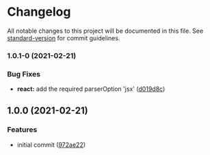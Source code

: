 # Changelog

All notable changes to this project will be documented in this file. See [standard-version](https://github.com/conventional-changelog/standard-version) for commit guidelines.

### 1.0.1-0 (2021-02-21)


### Bug Fixes

* **react:** add the required parserOption 'jsx' ([d019d8c](https://github.com/trevinhofmann/eslint-config-principled/commit/d019d8c61b7280dc9ea6c803e9935335281253ef))

## 1.0.0 (2021-02-21)


### Features

* initial commit ([972ae22](https://github.com/trevinhofmann/eslint-config-principled/commit/972ae22558a44e21c11c8b3a4e8c8e6307510fd2))
